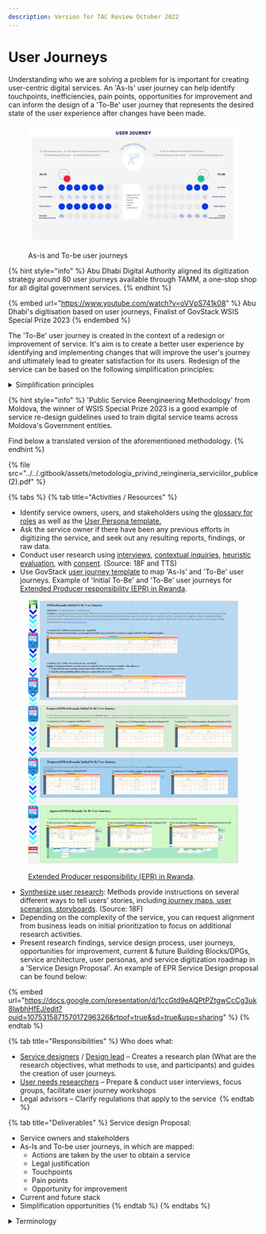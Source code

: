 ```yaml
---
description: Version for TAC Review October 2022
---
```


# User Journeys

Understanding who we are solving a problem for is important for creating user-centric digital services. An 'As-Is' user journey can help identify touchpoints, inefficiencies, pain points, opportunities for improvement and can inform the design of a 'To-Be' user journey that represents the desired state of the user experience after changes have been made.

<figure><img src="../../.gitbook/assets/5. As-is initial-to-be user journey (1).jpg" alt=""><figcaption><p>As-is and To-be user journeys</p></figcaption></figure>

{% hint style="info" %}
Abu Dhabi Digital Authority aligned its digitization strategy around 80 user journeys available through TAMM, a one-stop shop for all digital government services.
{% endhint %}

{% embed url="https://www.youtube.com/watch?v=oVVpS741k08" %}
Abu Dhabi's digitisation based on user journeys, Finalist of GovStack WSIS Special Prize 2023
{% endembed %}

The 'To-Be' user journey is created in the context of a redesign or improvement of service. It's aim is to create a better user experience by identifying and implementing changes that will improve the user's journey and ultimately lead to greater satisfaction for its users. Redesign of the service can be based on the following simplification principles:

<details>

<summary>Simplification principles </summary>

* Minimize redundancies by integrating and streamlining steps across the user journey. This can be achieved by: retrieving information required to obtain a service from registries; tailoring unified forms that are auto-filled and require only the data that does not already exist within registries.&#x20;
* Silence signifies tacitly expressed consent. Shifting the burden of proof in administrative proceedings. Example: Notifying the government of new business operations instead of requesting a business license.
* Elimination of requirements, data, or documents. Example: Validation of information through consulting the data from registries instead of requesting the user to present copies of documents.
* Reduction of the maximum term of resolution. Example: reduction in the time between application and approval for a business license.
* Extension of validity (to avoid the need for continuous renewals).
* Immediate resolution procedure. Access to registries should be completely automated, for example, obtaining birth certificates and attestation of no prosecution.

</details>

{% hint style="info" %}
'Public Service Reengineering Methodology' from Moldova, the winner of WSIS Special Prize 2023 is a good example of service re-design guidelines used to train digital service teams across Moldova's Government entities.

Find below a translated version of the aforementioned methodology.
{% endhint %}

{% file src="../../.gitbook/assets/metodologia_privind_reingineria_serviciilor_publice (2).pdf" %}

{% tabs %}
{% tab title="Activities / Resources" %}
* Identify service owners, users, and stakeholders using the [glossary for roles](https://govstack.gitbook.io/implementation-playbook/govstack-implementation-playbook/annex/govstack-user-profiles-taxonomy) as well as the [User Persona template.](https://app.gitbook.com/o/pxmRWOPoaU8fUAbbcrus/s/4D3oEcPGpYoKnwkQmCzJ/\~/changes/370/govstack-implementation-playbook/learning-and-exchange/artefacts#user-personas)
* Ask the service owner if there have been any previous efforts in digitizing the service, and seek out any resulting reports, findings, or raw data.&#x20;
* Conduct user research using [interviews](https://methods.18f.gov/stakeholder-and-user-interviews), [contextual inquiries](https://methods.18f.gov/contextual-inquiry), [heuristic evaluation](https://methods.18f.gov/heuristic-evaluation), with [consent](https://handbook.tts.gsa.gov/research-guidelines/). (Source: 18F and TTS)
* Use GovStack [user journey template](https://govstack.gitbook.io/implementation-playbook/govstack-implementation-playbook/learning-and-exchange/artefacts#request-for-information-5-rfi-5) to map 'As-Is' and 'To-Be' user journeys. Example of 'Initial To-Be' and 'To-Be' user journeys for [Extended Producer responsibility (EPR) in Rwanda](https://miro.com/app/board/uXjVP56Uir8=/?share\_link\_id=755323073673).

<figure><img src="../../.gitbook/assets/Screenshot 2023-03-31 171334 (1).png" alt=""><figcaption><p> <a href="https://miro.com/app/board/uXjVP56Uir8=/?share_link_id=755323073673">Extended Producer responsibility (EPR) in Rwanda</a>.</p></figcaption></figure>

* [Synthesize user research](https://methods.18f.gov/): Methods provide instructions on several different ways to tell users’ stories, including[ journey maps](https://methods.18f.gov/journey-mapping),[ user scenarios](https://methods.18f.gov/user-scenarios),[ storyboards](https://methods.18f.gov/storyboarding). (Source: 18F)
* Depending on the complexity of the service, you can request alignment from business leads on initial prioritization to focus on additional research activities.
* Present research findings, service design process, user journeys, opportunities for improvement, current & future Building Blocks/DPGs, service architecture, user personas, and service digitization roadmap in a 'Service Design Proposal'. An example of EPR Service Design proposal can be found below:

{% embed url="https://docs.google.com/presentation/d/1ccGtd9eAQPtPZtgwCcCg3uk8lwbhHfEJ/edit?ouid=107531587157017296326&rtpof=true&sd=true&usp=sharing" %}
{% endtab %}

{% tab title="Responsibilities" %}
Who does what:

* [Service designers](http://localhost:5000/o/pxmRWOPoaU8fUAbbcrus/s/zdXe8NbIMZIv5sydPBf6/) / [Design lead](https://app.gitbook.com/o/pxmRWOPoaU8fUAbbcrus/s/4D3oEcPGpYoKnwkQmCzJ/\~/changes/389/govstack-implementation-playbook/sample-digital-team-composition/govstack-user-profiles-taxonomy#design-lead) – Creates a research plan (What are the research objectives, what methods to use, and participants) and guides the creation of user journeys.
* [User needs researchers](http://localhost:5000/o/pxmRWOPoaU8fUAbbcrus/s/zdXe8NbIMZIv5sydPBf6/) – Prepare & conduct user interviews, focus groups, facilitate user journey workshops &#x20;
* Legal advisors – Clarify regulations that apply to the service &#x20;
{% endtab %}

{% tab title="Deliverables" %}
Service design Proposal:

* Service owners and stakeholders&#x20;
* As-Is and To-be user journeys, in which are mapped:
  * Actions are taken by the user to obtain a service
  * Legal justification
  * Touchpoints
  * Pain points
  * Opportunity for improvement
* Current and future stack
* Simplification opportunities&#x20;
{% endtab %}
{% endtabs %}

<details>

<summary>Terminology</summary>

**Touchpoint**: A point of contact or interaction between a service and the user. Examples: physical visits to a government office, sending documents via post, phone call, sms, e-mail, voice command, and more.

**Painpoint:** A persistent or recurring problem, as with a step within the service, that frequently inconveniences or annoys users. Example: filling multiple forms to access a service.

**Opportunity for improvement**: These are possible simplifications that can improve the user experience. Please refer to the [simplification principles](user-journeys.md#simplification-principles).

</details>

